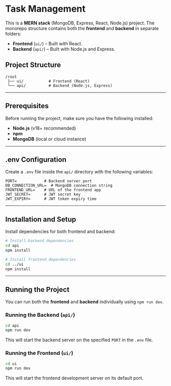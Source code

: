 # Task Management

This is a **MERN stack** (MongoDB, Express, React, Node.js) project.
The monorepo structure contains both the **frontend** and **backend** in separate folders:

- **Frontend** (`ui/`) – Built with React.
- **Backend** (`api/`) – Built with Node.js and Express.

## Project Structure

```
/root
 ├── ui/           # Frontend (React)
 └── api/          # Backend (Node.js, Express)
```

---

## Prerequisites

Before running the project, make sure you have the following installed:

- **Node.js** (v18+ recommended)
- **npm**
- **MongoDB** (local or cloud instance)

---

## .env Configuration

Create a `.env` file inside the `api/` directory with the following variables:

```
PORT=            # Backend server port
DB_CONNECTION_URL=  # MongoDB connection string
FRONTEND_URL=    # URL of the frontend app
JWT_SECRET=      # JWT secret key
JWT_EXPIRY=      # JWT token expiry time
```

---

## Installation and Setup

Install dependencies for both frontend and backend:

```bash
# Install backend dependencies
cd api
npm install

# Install frontend dependencies
cd ../ui
npm install
```

---

## Running the Project

You can run both the **frontend** and **backend** individually using `npm run dev`.

### Running the Backend (`api/`)

```bash
cd api
npm run dev
```

This will start the backend server on the specified `PORT` in the `.env` file.

### Running the Frontend (`ui/`)

```bash
cd ui
npm run dev
```

This will start the frontend development server on its default port.
